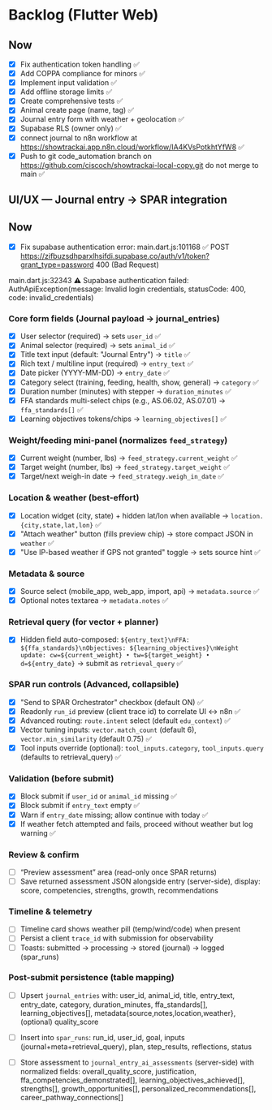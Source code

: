 # Backlog (Flutter Web)


## Now
- [x] Fix authentication token handling ✅
- [x] Add COPPA compliance for minors ✅
- [x] Implement input validation ✅
- [x] Add offline storage limits ✅
- [x] Create comprehensive tests ✅
- [x] Animal create page (name, tag) ✅
- [x] Journal entry form with weather + geolocation ✅
- [x] Supabase RLS (owner only) ✅
- [x] connect journal to n8n workflow at https://showtrackai.app.n8n.cloud/workflow/IA4KVsPotkhtYfW8 ✅
- [x] Push to git code_automation branch on https://github.com/ciscoch/showtrackai-local-copy.git do not merge to main ✅
## UI/UX — Journal entry → SPAR integration

## Now
- [x] Fix supabase authentication error: main.dart.js:101168 ✅ 
 POST https://zifbuzsdhparxlhsifdi.supabase.co/auth/v1/token?grant_type=password 400 (Bad Request)

main.dart.js:32343 ⚠️ Supabase authentication failed: AuthApiException(message: Invalid login credentials, statusCode: 400, code: invalid_credentials)



### Core form fields (Journal payload → journal_entries)
- [x] User selector (required) → sets `user_id` ✅
- [x] Animal selector (required) → sets `animal_id` ✅
- [x] Title text input (default: "Journal Entry") → `title` ✅
- [x] Rich text / multiline input (required) → `entry_text` ✅
- [x] Date picker (YYYY-MM-DD) → `entry_date` ✅
- [x] Category select (training, feeding, health, show, general) → `category` ✅
- [x] Duration number (minutes) with stepper → `duration_minutes` ✅
- [x] FFA standards multi-select chips (e.g., AS.06.02, AS.07.01) → `ffa_standards[]` ✅
- [x] Learning objectives tokens/chips → `learning_objectives[]` ✅

### Weight/feeding mini-panel (normalizes `feed_strategy`)
- [x] Current weight (number, lbs) → `feed_strategy.current_weight` ✅
- [x] Target weight (number, lbs) → `feed_strategy.target_weight` ✅
- [x] Target/next weigh-in date → `feed_strategy.weigh_in_date` ✅

### Location & weather (best-effort)
- [x] Location widget (city, state) + hidden lat/lon when available → `location.{city,state,lat,lon}` ✅
- [x] "Attach weather" button (fills preview chip) → store compact JSON in `weather` ✅
- [x] "Use IP-based weather if GPS not granted" toggle → sets source hint ✅

### Metadata & source
- [x] Source select (mobile_app, web_app, import, api) → `metadata.source` ✅
- [x] Optional notes textarea → `metadata.notes` ✅

### Retrieval query (for vector + planner)
- [x] Hidden field auto-composed: `${entry_text}\nFFA: ${ffa_standards}\nObjectives: ${learning_objectives}\nWeight update: cw=${current_weight} • tw=${target_weight} • d=${entry_date}`
  → submit as `retrieval_query` ✅

### SPAR run controls (Advanced, collapsible)
- [x] "Send to SPAR Orchestrator" checkbox (default ON) ✅
- [x] Readonly `run_id` preview (client trace id) to correlate UI ↔ n8n ✅
- [x] Advanced routing: `route.intent` select (default `edu_context`) ✅
- [x] Vector tuning inputs: `vector.match_count` (default 6), `vector.min_similarity` (default 0.75) ✅
- [x] Tool inputs override (optional): `tool_inputs.category`, `tool_inputs.query` (defaults to retrieval_query) ✅

### Validation (before submit)
- [x] Block submit if `user_id` or `animal_id` missing ✅
- [x] Block submit if `entry_text` empty ✅
- [x] Warn if `entry_date` missing; allow continue with today ✅
- [x] If weather fetch attempted and fails, proceed without weather but log warning ✅

### Review & confirm
- [ ] “Preview assessment” area (read-only once SPAR returns)
- [ ] Save returned assessment JSON alongside entry (server-side), display:
      score, competencies, strengths, growth, recommendations

### Timeline & telemetry
- [ ] Timeline card shows weather pill (temp/wind/code) when present
- [ ] Persist a client `trace_id` with submission for observability
- [ ] Toasts: submitted → processing → stored (journal) → logged (spar_runs)

### Post-submit persistence (table mapping)
- [ ] Upsert `journal_entries` with: user_id, animal_id, title, entry_text,
      entry_date, category, duration_minutes, ffa_standards[], learning_objectives[],
      metadata{source,notes,location,weather}, (optional) quality_score
- [ ] Insert into `spar_runs`: run_id, user_id, goal, inputs (journal+meta+retrieval_query),
      plan, step_results, reflections, status
- [ ] Store assessment to `journal_entry_ai_assessments` (server-side) with normalized fields:
      overall_quality_score, justification, ffa_competencies_demonstrated[],
      learning_objectives_achieved[], strengths[], growth_opportunities[],
      personalized_recommendations[], career_pathway_connections[]


